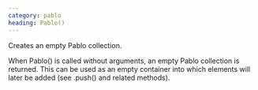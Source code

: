 ```yaml
---
category: pablo
heading: Pablo()
---
```


Creates an empty Pablo collection.

When Pablo() is called without arguments, an empty Pablo collection is returned. This can be used as an empty container into which elements will later be added (see .push() and related methods).